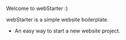 Welcome to webStarter :)

webStarter is a simple website boilerplate.
- An easy way to start a new website project.
